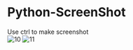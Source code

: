 # Python-ScreenShot

Use ctrl to make screenshot<br>
![10](https://user-images.githubusercontent.com/54048747/222371183-a19140fe-c7d9-4f86-b301-35592c3389d4.JPG)
![11](https://user-images.githubusercontent.com/54048747/222371189-fa8b8ae0-3d1a-4bbf-b2ed-af706710ded3.JPG)
